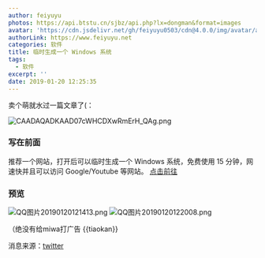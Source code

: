 ```yaml
---
author: feiyuyu
photos: https://api.btstu.cn/sjbz/api.php?lx=dongman&format=images
avatar: 'https://cdn.jsdelivr.net/gh/feiyuyu0503/cdn@4.0.0/img/avatar/avater.jpg'
authorLink: https://www.feiyuyu.net
categories: 软件
title: 临时生成一个 Windows 系统
tags:
  - 软件
excerpt: ''
date: 2019-01-20 12:25:35
---
```


卖个萌就水过一篇文章了(：

![CAADAQADKAAD07cWHCDXwRmErH_QAg.png](https://i.loli.net/2019/01/20/5c43f46f47d69.png)

### 写在前面

推荐一个网站，打开后可以临时生成一个 Windows 系统，免费使用 15 分钟，网速快并且可以访问 Google/Youtube 等网站。 [点击前往](https://demo.glyptodon.com "点击前往")

### 预览

![QQ图片20190120121413.png](https://i.loli.net/2019/01/20/5c43f59ed36b6.png) ![QQ图片20190120122008.png](https://i.loli.net/2019/01/20/5c43f70841eaf.png)

（绝没有给miwa打广告 {{tiaokan}}

消息来源：[twitter](https://twitter.com/Titzanyic/status/1085373984877744134 "twitter")
